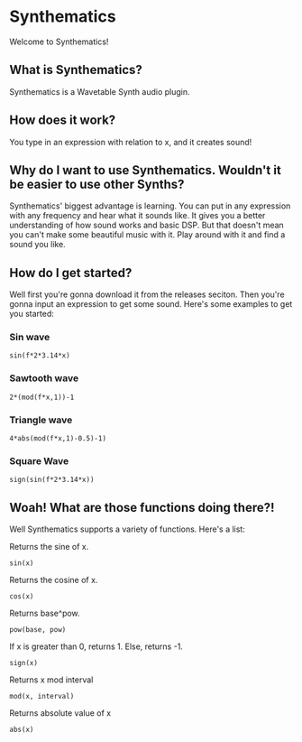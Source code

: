 # Synthematics
Welcome to Synthematics!

## What is Synthematics?
Synthematics is a Wavetable Synth audio plugin.

## How does it work?
You type in an expression with relation to x, and it creates sound!

## Why do I want to use Synthematics. Wouldn't it be easier to use other Synths?
Synthematics' biggest advantage is learning. You can put in any expression with any frequency and hear what it sounds like. It gives you a better understanding of how sound works and basic DSP. But that doesn't mean you can't make some beautiful music with it. Play around with it and find a sound you like.

## How do I get started?
Well first you're gonna download it from the releases seciton. Then you're gonna input an expression to get some sound. Here's some examples to get you started:

### Sin wave
```
sin(f*2*3.14*x)
```

### Sawtooth wave
```
2*(mod(f*x,1))-1
```

### Triangle wave
```
4*abs(mod(f*x,1)-0.5)-1)
```

### Square Wave
```
sign(sin(f*2*3.14*x))
```

## Woah! What are those functions doing there?!
Well Synthematics supports a variety of functions. Here's a list:

Returns the sine of x.
```
sin(x)
```

Returns the cosine of x.
```
cos(x)
```

Returns base^pow.
```
pow(base, pow)
```

If x is greater than 0, returns 1. Else, returns -1.
```
sign(x)
```

Returns x mod interval
```
mod(x, interval)
```

Returns absolute value of x
```
abs(x)
```


